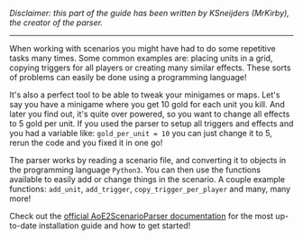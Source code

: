 *Disclaimer: this part of the guide has been written by KSneijders (MrKirby), the creator of the parser.*

---

When working with scenarios you might have had to do some repetitive tasks many times. Some common examples are: placing units in a grid, copying triggers for all players or creating many similar effects. These sorts of problems can easily be done using a programming language!

It's also a perfect tool to be able to tweak your minigames or maps. Let's say you have a minigame where you get 10 gold for each unit you kill. And later you find out, it's quite over powered, so you want to change all effects to 5 gold per unit. If you used the parser to setup all triggers and effects and you had a variable like: `gold_per_unit = 10` you can just change it to 5, rerun the code and you fixed it in one go!

The parser works by reading a scenario file, and converting it to objects in the programming language `Python3`. You can then use the functions available to easily add or change things in the scenario. A couple example functions: `add_unit`, `add_trigger`, `copy_trigger_per_player` and many, many more!

Check out the [official AoE2ScenarioParser documentation] for the most up-to-date installation guide and how to get started!

[official AoE2ScenarioParser documentation]: https://aoe2scenarioparser.readthedocs.io/en/master/getting_started.html